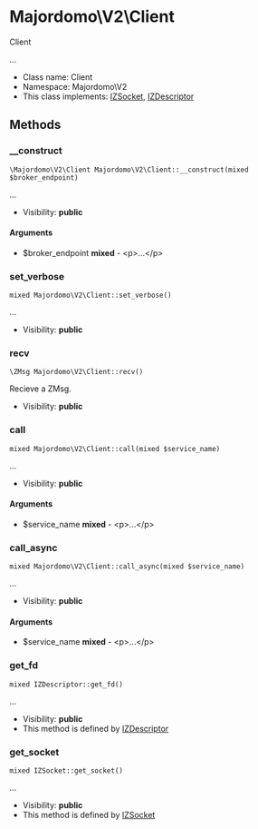 Majordomo\V2\Client
===============

Client

...


* Class name: Client
* Namespace: Majordomo\V2
* This class implements: [IZSocket](IZSocket.md), [IZDescriptor](IZDescriptor.md)






Methods
-------


### __construct

    \Majordomo\V2\Client Majordomo\V2\Client::__construct(mixed $broker_endpoint)



...

* Visibility: **public**


#### Arguments
* $broker_endpoint **mixed** - &lt;p&gt;...&lt;/p&gt;



### set_verbose

    mixed Majordomo\V2\Client::set_verbose()



...

* Visibility: **public**




### recv

    \ZMsg Majordomo\V2\Client::recv()

Recieve a ZMsg.



* Visibility: **public**




### call

    mixed Majordomo\V2\Client::call(mixed $service_name)



...

* Visibility: **public**


#### Arguments
* $service_name **mixed** - &lt;p&gt;...&lt;/p&gt;



### call_async

    mixed Majordomo\V2\Client::call_async(mixed $service_name)



...

* Visibility: **public**


#### Arguments
* $service_name **mixed** - &lt;p&gt;...&lt;/p&gt;



### get_fd

    mixed IZDescriptor::get_fd()



...

* Visibility: **public**
* This method is defined by [IZDescriptor](IZDescriptor.md)




### get_socket

    mixed IZSocket::get_socket()



...

* Visibility: **public**
* This method is defined by [IZSocket](IZSocket.md)



